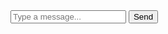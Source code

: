 <!DOCTYPE html>
<html lang="en">
<head>
    <meta charset="UTF-8">
    <meta name="viewport" content="width=device-width, initial-scale=1.0">
    <title>Free Chat Site</title>
    <link rel="stylesheet" href="style.css">
</head>
<body>
    <div id="chat-box"></div>
    <input id="message-input" placeholder="Type a message...">
    <button onclick="sendMessage()">Send</button>
    <script src="script.js"></script>
</body>
</html>

